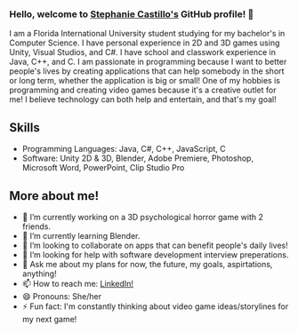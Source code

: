 ### Hello, welcome to [Stephanie Castillo's](https://www.linkedin.com/in/stephaniejcastillo/) GitHub profile! 👋

I am a Florida International University student studying for my bachelor's in Computer Science.
I have personal experience in 2D and 3D games using Unity, Visual Studios, and C#. I have school and classwork experience in Java, C++, and C.
I am passionate in programming because I want to better people's lives by creating applications that can help somebody in the short or long term, whether the application is big or small! One of my hobbies is programming and creating video games because it's a creative outlet for me! I believe technology can both help and entertain, and that's my goal! 

## Skills
- Programming Languages: Java, C#, C++, JavaScript, C
- Software: Unity 2D & 3D, Blender, Adobe Premiere, Photoshop, Microsoft Word, PowerPoint, Clip Studio Pro

## More about me!

 - 🔭 I’m currently working on a 3D psychological horror game with 2 friends.
 - 🌱 I’m currently learning Blender.
 - 👯 I’m looking to collaborate on apps that can benefit people's daily lives!
 - 🤔 I’m looking for help with software development interview preperations.
 - 💬 Ask me about my plans for now, the future, my goals, aspirtations, anything!
 - 📫 How to reach me: [LinkedIn!](https://www.linkedin.com/in/stephaniejcastillo/)
 - 😄 Pronouns: She/her
 - ⚡ Fun fact: I'm constantly thinking about video game ideas/storylines for my next game!
